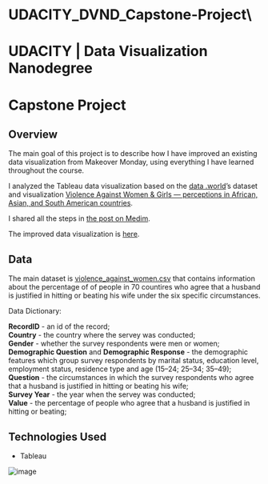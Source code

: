 # UDACITY_DVND_Capstone-Project\

# UDACITY | Data Visualization Nanodegree
# Capstone Project

## Overview

The main goal of this project is to describe how I have improved an existing data visualization from Makeover Monday, using everything I have learned throughout the course.

I analyzed the Tableau data visualization based on the [data .world](https://data.world/)’s dataset and visualization [Violence Against Women & Girls — perceptions in African, Asian, and South American countries](https://data.world/makeovermonday/2020w10). 

I shared all the steps in [the post on Medim](https://aquamila.medium.com/udacity-data-visualization-nanodegree-capstone-project-7f9714c0a903).

The improved data visualization is [here](https://public.tableau.com/views/UDACITY_DVND_Capstone_LiudmilaSemenova/ViolenceAgainstWomen?:language=en&:display_count=y&:origin=viz_share_link). 

## Data

The main dataset is [violence_against_women.csv](https://github.com/aquamila/UDACITY_DVND_Capstone-Project/blob/master/https://github.com/aquamila/UDACITY_DVND_Capstone-Project/blob/main/violence_against_women.csv) that contains information about the percentage of of people in 70 countires who agree that a husband is justified in hitting or beating his wife under the six specific circumstances.

Data Dictionary:

**RecordID**	- an id of the record;   
**Country** - the country where the servey was conducted;  
**Gender**	- whether the survey respondents were men or women;  
**Demographic Question** and **Demographic Response** - the demographic features which group survey respondents by marital status, education level, employment status, residence type and age (15–24; 25–34; 35–49);<br>
**Question** - the circumstances in which the survey respondents who agree that a husband is justified in hitting or beating his wife;<br>
**Survey Year** - the year when the servey was conducted;<br>
**Value** - the percentage of people who agree that a husband is justified in hitting or beating;<br>

## Technologies Used

- Tableau

![image](https://user-images.githubusercontent.com/34717940/120427604-2c179b80-c340-11eb-9001-60e62a3b0624.png)

